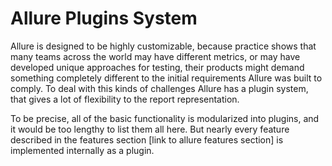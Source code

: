 # Allure Plugins System

Allure is designed to be highly customizable, because practice shows
that many teams across the world may have different metrics, or may have
developed unique approaches for testing, their products might demand
something completely different to the initial requirements Allure was
built to comply. To deal with this kinds of challenges Allure has a
plugin system, that gives a lot of flexibility to the report
representation.

To be precise, all of the basic functionality is modularized into
plugins, and it would be too lengthy to list them all here. But nearly
every feature described in the features section \[link to allure
features section\] is implemented internally as a plugin.
